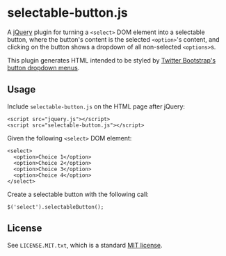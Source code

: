selectable-button.js
====================

A [jQuery][jquery] plugin for turning a `<select>` DOM element into a selectable button, where the button's content is the selected `<option>`'s content, and clicking on the button shows a dropdown of all non-selected `<options>`s.

This plugin generates HTML intended to be styled by [Twitter Bootstrap's][bootstrap] [button dropdown menus][bootstrap-button-dropdowns].


Usage
-----

Include `selectable-button.js` on the HTML page after jQuery:

    <script src="jquery.js"></script>
    <script src="selectable-button.js"></script>

Given the following `<select>` DOM element:

    <select>
      <option>Choice 1</option>
      <option>Choice 2</option>
      <option>Choice 3</option>
      <option>Choice 4</option>
    </select>

Create a selectable button with the following call:

    $('select').selectableButton();


License
-------

See `LICENSE.MIT.txt`, which is a standard [MIT license][mit].



[jquery]: http://jquery.com
[bootstrap]: http://twitter.github.com/bootstrap
[bootstrap-button-dropdowns]: http://twitter.github.com/bootstrap/components.html#buttonDropdowns
[mit]: http://opensource.org/licenses/mit-license.php
